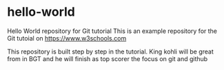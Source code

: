 # hello-world
Hello World repository for Git tutorial
This is an example repository for the Git tutoial on https://www.w3schools.com

This repository is built step by step in the tutorial.
King kohli will be great from in BGT and he will finish as top scorer
the focus on git and github
